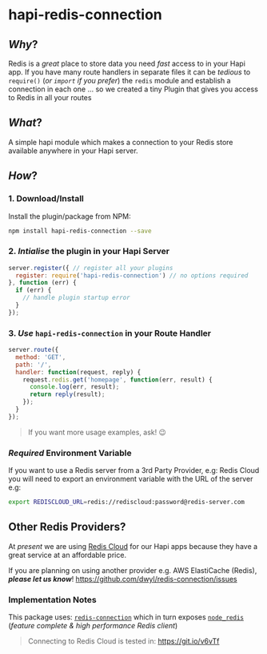 # hapi-redis-connection

## *Why*?

Redis is a *great* place to store data you need *fast* access to in your Hapi app. If you have many route handlers in separate files it can be *tedious* to `require()` (*or `import` if you prefer*) the `redis` module
and establish a connection in each one ... so we created a tiny Plugin
that gives you access to Redis in all your routes


## *What*?

A simple hapi module which makes a connection to your Redis store available
anywhere in your Hapi server.

## *How*?

### 1. Download/Install

Install the plugin/package from NPM:

```sh
npm install hapi-redis-connection --save
```

### 2. *Intialise* the plugin in your Hapi Server

```js
server.register({ // register all your plugins
  register: require('hapi-redis-connection') // no options required
}, function (err) {
  if (err) {
    // handle plugin startup error
  }
});
```


### 3. *Use* `hapi-redis-connection` in your Route Handler

```js
server.route({
  method: 'GET',
  path: '/',
  handler: function(request, reply) {
    request.redis.get('homepage', function(err, result) {
      console.log(err, result);
      return reply(result);
    });
  }
});
```

> If you want more usage examples, ask! :wink:

### *Required* Environment Variable

If you want to use a Redis server from a 3rd Party Provider, e.g: Redis Cloud you will need to export an environment variable with the URL
of the server e.g:

```sh
export REDISCLOUD_URL=redis://rediscloud:password@redis-server.com
```

## Other Redis Providers?

At *present* we are using [Redis Cloud](https://github.com/dwyl/learn-redis#which-redis-as-a-service-heroku-addon)
for our Hapi apps because
they have a great service at an affordable price.

If you are planning on using another provider e.g. AWS ElastiCache (Redis),
***please let us know***! https://github.com/dwyl/redis-connection/issues

### Implementation Notes

This package uses: [`redis-connection`](https://github.com/dwyl/redis-connection)
which in turn exposes [`node_redis`](https://github.com/NodeRedis/node_redis)
(*feature complete & high performance Redis client*)

> Connecting to Redis Cloud is tested in: https://git.io/v6vTf
